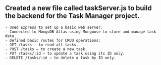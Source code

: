   ## Created a new file called taskServer.js to build the backend for the Task Manager project.
    - Used Express to set up a basic web server.
    - Connected to MongoDB Atlas using Mongoose to store and manage task data.
    - Defined basic routes for CRUD operations:
    - GET /tasks – to read all tasks.
    - POST /tasks – to create a new task.
    - PUT /tasks/:id – to update a task using its ID only.
    - DELETE /tasks/:id – to delete a task by ID only.
